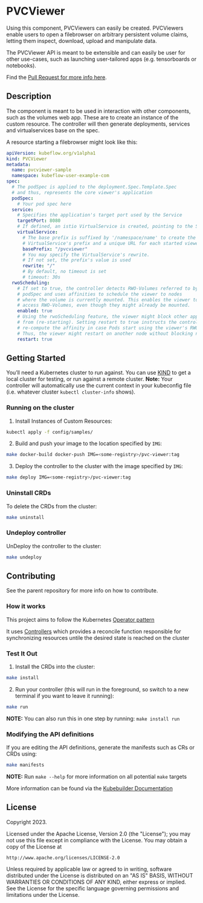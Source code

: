 # PVCViewer
Using this component, PVCViewers can easily be created. PVCViewers enable users to open a filebrowser on arbitrary persistent volume claims, letting them inspect, download, upload and manipulate data. 

The PVCViewer API is meant to be extensible and can easily be user for other use-cases, such as launching user-tailored apps (e.g. tensorboards or notebooks).

Find the [Pull Request for more info here](https://github.com/kubeflow/kubeflow/pull/6876).

## Description
The component is meant to be used in interaction with other components, such as the volumes web app. These are to create an instance of the custom resource.
The controller will then generate deployments, services and virtualservices base on the spec.

A resource starting a filebrowser might look like this:

```yaml
apiVersion: kubeflow.org/v1alpha1
kind: PVCViewer
metadata:
  name: pvcviewer-sample
  namespace: kubeflow-user-example-com
spec:
  # The podSpec is applied to the deployment.Spec.Template.Spec
  # and thus, represents the core viewer's application
  podSpec:
    # Your pod spec here
  service:
    # Specifies the application's target port used by the Service
    targetPort: 8080
    # If defined, an istio VirtualService is created, pointing to the Service
    virtualService:
      # The base prefix is suffixed by '/namespace/name' to create the
      # VirtualService's prefix and a unique URL for each started viewer
      basePrefix: "/pvcviewer"
      # You may specify the VirtualService's rewrite.
      # If not set, the prefix's value is used
      rewrite: "/"
      # By default, no timeout is set
      # timeout: 30s
  rwoScheduling:
    # If set to true, the controller detects RWO-Volumes referred to by the
    # podSpec and uses affinities to schedule the viewer to nodes
    # where the volume is currently mounted. This enables the viewer to
    # access RWO-Volumes, even though they might already be mounted.
    enabled: true
    # Using the rwoScheduling feature, the viewer might block other application
    # from (re-starting). Setting restart to true instructs the controller to
    # re-compute the affinity in case Pods start using the viewer's RWO-Volumes.
    # Thus, the viewer might restart on another node without blocking new Pods.
    restart: true
```

## Getting Started
You’ll need a Kubernetes cluster to run against. You can use [KIND](https://sigs.k8s.io/kind) to get a local cluster for testing, or run against a remote cluster.
**Note:** Your controller will automatically use the current context in your kubeconfig file (i.e. whatever cluster `kubectl cluster-info` shows).

### Running on the cluster
1. Install Instances of Custom Resources:

```sh
kubectl apply -f config/samples/
```

2. Build and push your image to the location specified by `IMG`:
	
```sh
make docker-build docker-push IMG=<some-registry>/pvc-viewer:tag
```
	
3. Deploy the controller to the cluster with the image specified by `IMG`:

```sh
make deploy IMG=<some-registry>/pvc-viewer:tag
```

### Uninstall CRDs
To delete the CRDs from the cluster:

```sh
make uninstall
```

### Undeploy controller
UnDeploy the controller to the cluster:

```sh
make undeploy
```

## Contributing
See the parent repository for more info on how to contribute.

### How it works
This project aims to follow the Kubernetes [Operator pattern](https://kubernetes.io/docs/concepts/extend-kubernetes/operator/)

It uses [Controllers](https://kubernetes.io/docs/concepts/architecture/controller/) 
which provides a reconcile function responsible for synchronizing resources untile the desired state is reached on the cluster 

### Test It Out
1. Install the CRDs into the cluster:

```sh
make install
```

2. Run your controller (this will run in the foreground, so switch to a new terminal if you want to leave it running):

```sh
make run
```

**NOTE:** You can also run this in one step by running: `make install run`

### Modifying the API definitions
If you are editing the API definitions, generate the manifests such as CRs or CRDs using:

```sh
make manifests
```

**NOTE:** Run `make --help` for more information on all potential `make` targets

More information can be found via the [Kubebuilder Documentation](https://book.kubebuilder.io/introduction.html)

## License

Copyright 2023.

Licensed under the Apache License, Version 2.0 (the "License");
you may not use this file except in compliance with the License.
You may obtain a copy of the License at

    http://www.apache.org/licenses/LICENSE-2.0

Unless required by applicable law or agreed to in writing, software
distributed under the License is distributed on an "AS IS" BASIS,
WITHOUT WARRANTIES OR CONDITIONS OF ANY KIND, either express or implied.
See the License for the specific language governing permissions and
limitations under the License.

